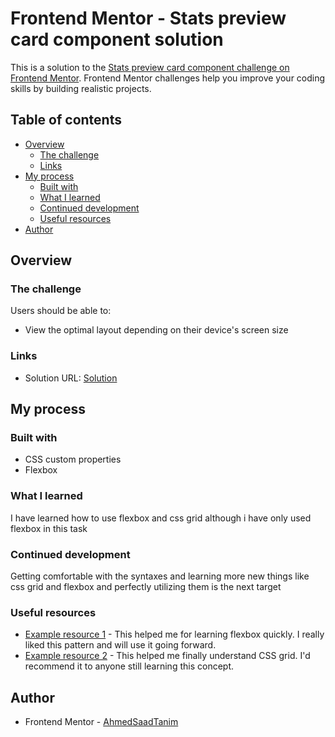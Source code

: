 # Frontend Mentor - Stats preview card component solution

This is a solution to the [Stats preview card component challenge on Frontend Mentor](https://www.frontendmentor.io/challenges/stats-preview-card-component-8JqbgoU62). Frontend Mentor challenges help you improve your coding skills by building realistic projects. 

## Table of contents

- [Overview](#overview)
  - [The challenge](#the-challenge)
  - [Links](#links)
- [My process](#my-process)
  - [Built with](#built-with)
  - [What I learned](#what-i-learned)
  - [Continued development](#continued-development)
  - [Useful resources](#useful-resources)
- [Author](#author)

## Overview

### The challenge

Users should be able to:

- View the optimal layout depending on their device's screen size

### Links

- Solution URL: [Solution](https://ahmedsaadtanim.github.io/PracticeCSS/Practice1/)

## My process

### Built with

- CSS custom properties
- Flexbox

### What I learned

I have learned how to use flexbox and css grid although i have only used flexbox in this task

### Continued development

Getting comfortable with the syntaxes and learning more new things like css grid and flexbox and perfectly utilizing them is the next target

### Useful resources

- [Example resource 1](https://www.youtube.com/watch?v=FTlczfR82mQ) - This helped me for learning flexbox quickly. I really liked this pattern and will use it going forward.
- [Example resource 2](https://www.youtube.com/watch?v=EFafSYg-PkI) - This helped me finally understand CSS grid. I'd recommend it to anyone still learning this concept.

## Author

- Frontend Mentor - [AhmedSaadTanim](https://www.frontendmentor.io/profile/AhmedSaadTanim)
